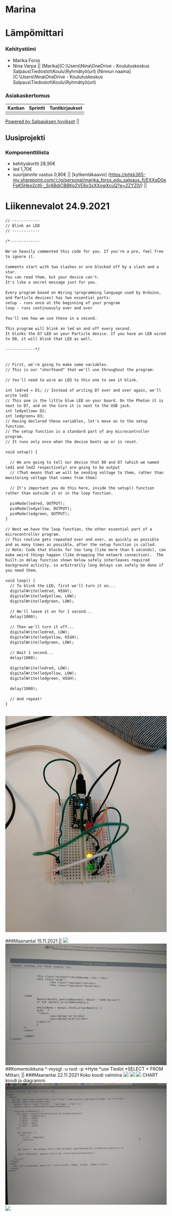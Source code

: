 # Marina
# Lämpömittari
### Kehitystiimi
  * Marika Forss
  * Nina Varpa
  ||
  [Marika](C:\Users\Nina\OneDrive - Koulutuskeskus Salpaus\Tiedostot\Koulu\Ryhmätyö(url)
  [Ninnun naama](C:\Users\Nina\OneDrive - Koulutuskeskus Salpaus\Tiedostot\Koulu\Ryhmätyö(url)
  ### Asiakaskertomus
  Kanban    | Sprintti   | Tuntikirjaukset
  --------- | ---------- | ----------------
  ||
  
  [Powered by Salpauksen hyvikset](https://www.salpaus.fi)
  ||
  ## Uusiprojekti
  ### Komponenttilista
  * kehityskortti 28,90€
  * led 1,70€
  * suurijännite vastus 0,80€
  ||
  [kytkentäkaavio] (https://phkk365-my.sharepoint.com/:i:/g/personal/marika_forss_edu_salpaus_fi/EXXqD0eFpK5Hko2ct6-_SrABdiCB8Kg2VE8x3xXXxwXcuQ?e=2ZYZIV)
  ||
  # Liikennevalot 24.9.2021
```
// ------------
// Blink an LED
// ------------

/*-------------

We've heavily commented this code for you. If you're a pro, feel free to ignore it.

Comments start with two slashes or are blocked off by a slash and a star.
You can read them, but your device can't.
It's like a secret message just for you.

Every program based on Wiring (programming language used by Arduino, and Particle devices) has two essential parts:
setup - runs once at the beginning of your program
loop - runs continuously over and over

You'll see how we use these in a second. 

This program will blink an led on and off every second.
It blinks the D7 LED on your Particle device. If you have an LED wired to D0, it will blink that LED as well.

-------------*/


// First, we're going to make some variables.
// This is our "shorthand" that we'll use throughout the program:

// You'll need to wire an LED to this one to see it blink.

int ledred = D1; // Instead of writing D7 over and over again, we'll write led2
// This one is the little blue LED on your board. On the Photon it is next to D7, and on the Core it is next to the USB jack.
int ledyellow= D2;
int ledgreen= D3;
// Having declared these variables, let's move on to the setup function.
// The setup function is a standard part of any microcontroller program.
// It runs only once when the device boots up or is reset.

void setup() {

  // We are going to tell our device that D0 and D7 (which we named led1 and led2 respectively) are going to be output
  // (That means that we will be sending voltage to them, rather than monitoring voltage that comes from them)

  // It's important you do this here, inside the setup() function rather than outside it or in the loop function.

  pinMode(ledred, OUTPUT);
  pinMode(ledyellow, OUTPUT);
  pinMode(ledgreen, OUTPUT);
}

// Next we have the loop function, the other essential part of a microcontroller program.
// This routine gets repeated over and over, as quickly as possible and as many times as possible, after the setup function is called.
// Note: Code that blocks for too long (like more than 5 seconds), can make weird things happen (like dropping the network connection).  The built-in delay function shown below safely interleaves required background activity, so arbitrarily long delays can safely be done if you need them.

void loop() {
  // To blink the LED, first we'll turn it on...
  digitalWrite(ledred, HIGH);
  digitalWrite(ledyellow, LOW);
  digitalWrite(ledgreen, LOW);

  // We'll leave it on for 1 second...
  delay(1000);

  // Then we'll turn it off...
  digitalWrite(ledred, LOW);
  digitalWrite(ledyellow, HIGH);
  digitalWrite(ledgreen, LOW);

  // Wait 1 second...
  delay(1000);
  
  digitalWrite(ledred, LOW);
  digitalWrite(ledyellow, LOW);
  digitalWrite(ledgreen, HIGH);
  
  delay(1000);

  // And repeat!
}


```
![](IMG_20210924_133851.jpg)

###Maanantai 15.11.2021
||
![](IMG_20211101_133141.jpg)
![](IMG_20211115_133759.jpg)
##Komentoikkuna
*-mysgl -u root -p
*Hyte
*use Tiedot
*SELECT * FROM Mittari;
||
###Maanantai 22.11.2021
Koko koodi valmiina
![](IMG_20211122_131429.jpg)
![](IMG_20211122_140103.jpg)
![](IMG_20211122_140206.jpg)
CHART koodi ja diagrammi
![](IMG_20211122_140114.jpg)
![](IMG_20211122_140133.jpg)
